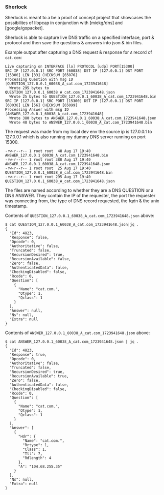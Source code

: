 ### Sherlock

Sherlock is meant to a be a proof of concept project that showcases the possibilites of libpcap in conjunction with [miekg/dns] and [google/gopacket].

Sherlock is able to capture live DNS traffic on a specified interface, port & protocol and then save the questions & answers into json & bin files.

Example output after capturing a DNS request & response for `A` record of `cat.com`:

```
Live capturing on INTERFACE [lo] PROTOCOL [udp] PORT[15300]
SRC IP [127.0.0.1] SRC PORT [60038] DST IP [127.0.0.1] DST PORT [15300] LEN [33] CHECKSUM [65076]
Processing Question with msg ID [QUESTION_127.0.0.1_60038_A_cat.com_1723941648]
  Wrote 295 bytes to QUESTION_127.0.0.1_60038_A_cat.com_1723941648.json
  Wrote 25 bytes to QUESTION_127.0.0.1_60038_A_cat.com_1723941648.bin
SRC IP [127.0.0.1] SRC PORT [15300] DST IP [127.0.0.1] DST PORT [60038] LEN [56] CHECKSUM [65099]
Processing Answer with msg ID [ANSWER_127.0.0.1_60038_A_cat.com_1723941648]
  Wrote 380 bytes to ANSWER_127.0.0.1_60038_A_cat.com_1723941648.json
  Wrote 48 bytes to ANSWER_127.0.0.1_60038_A_cat.com_1723941648.bin
```

The request was made from my local dev env the source ip is 127.0.0.1 to 127.0.0.1 which is also running my dummy DNS server running on port 15300.

```
-rw-r--r-- 1 root root  48 Aug 17 19:40 ANSWER_127.0.0.1_60038_A_cat.com_1723941648.bin
-rw-r--r-- 1 root root 380 Aug 17 19:40 ANSWER_127.0.0.1_60038_A_cat.com_1723941648.json
-rw-r--r-- 1 root root  25 Aug 17 19:40 QUESTION_127.0.0.1_60038_A_cat.com_1723941648.bin
-rw-r--r-- 1 root root 295 Aug 17 19:40 QUESTION_127.0.0.1_60038_A_cat.com_1723941648.json
```

The files are named according to whether they are a DNS QUESTION or a DNS ANSWER. They contain the IP of the requester, the port the requester was connecting from, the type of DNS record requested, the fqdn & the unix timestamp.

Contents of `QUESTION_127.0.0.1_60038_A_cat.com_1723941648.json` above:

```
$ cat QUESTION_127.0.0.1_60038_A_cat.com_1723941648.json|jq .
{
  "Id": 4823,
  "Response": false,
  "Opcode": 0,
  "Authoritative": false,
  "Truncated": false,
  "RecursionDesired": true,
  "RecursionAvailable": false,
  "Zero": false,
  "AuthenticatedData": false,
  "CheckingDisabled": false,
  "Rcode": 0,
  "Question": [
    {
      "Name": "cat.com.",
      "Qtype": 1,
      "Qclass": 1
    }
  ],
  "Answer": null,
  "Ns": null,
  "Extra": null
}
```

Contents of `ANSWER_127.0.0.1_60038_A_cat.com_1723941648.json` above:

```
$ cat ANSWER_127.0.0.1_60038_A_cat.com_1723941648.json | jq .
{
  "Id": 4823,
  "Response": true,
  "Opcode": 0,
  "Authoritative": false,
  "Truncated": false,
  "RecursionDesired": true,
  "RecursionAvailable": true,
  "Zero": false,
  "AuthenticatedData": false,
  "CheckingDisabled": false,
  "Rcode": 0,
  "Question": [
    {
      "Name": "cat.com.",
      "Qtype": 1,
      "Qclass": 1
    }
  ],
  "Answer": [
    {
      "Hdr": {
        "Name": "cat.com.",
        "Rrtype": 1,
        "Class": 1,
        "Ttl": 7,
        "Rdlength": 4
      },
      "A": "104.68.255.35"
    }
  ],
  "Ns": null,
  "Extra": null
}
```

